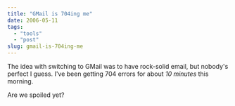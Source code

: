 ```yaml
---
title: "GMail is 704ing me"
date: 2006-05-11
tags: 
  - "tools"
  - "post"
slug: gmail-is-704ing-me
---
```


The idea with switching to GMail was to have rock-solid email, but nobody's perfect I guess. I've been getting 704 errors for about _10 minutes_ this morning.

Are we spoiled yet?
